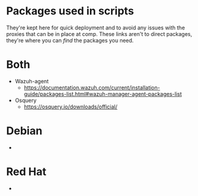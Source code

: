 # Packages used in scripts
They're kept here for quick deployment and to avoid any issues with the proxies that can be in place at comp. 
These links aren't to direct packages, they're where you can *find* the packages you need. 

# Both
* Wazuh-agent
    * https://documentation.wazuh.com/current/installation-guide/packages-list.html#wazuh-manager-agent-packages-list
* Osquery
    * https://osquery.io/downloads/official/

# Debian
* 

# Red Hat
* 
